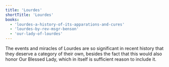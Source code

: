```yaml
---
title: 'Lourdes'
shortTitle: 'Lourdes'
books:
  - 'lourdes-a-history-of-its-apparations-and-cures'
  - 'lourdes-by-rev-msgr-benson'
  - 'our-lady-of-lourdes'
---
```


The events and miracles of Lourdes are so significant in recent history that they deserve a category of their own, besides the fact that this would also honor Our Blessed Lady, which in itself is sufficient reason to include it.
